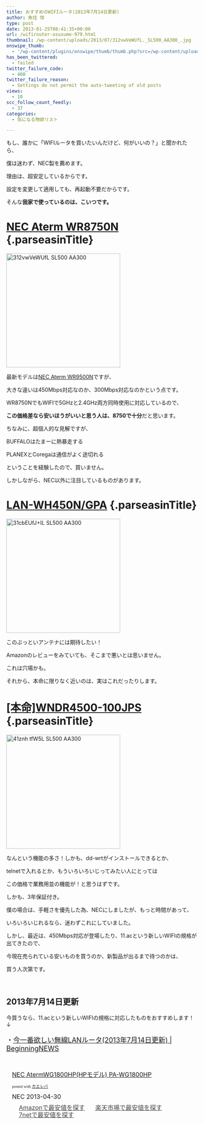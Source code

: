 ```yaml
---
title: おすすめのWIFIルータ(2013年7月14日更新)
author: 魚住 惇
type: post
date: 2013-01-25T00:41:35+00:00
url: /wifirouter-osusume-979.html
thumbnail: /wp-content/uploads/2013/07/312vwVeWUfL._SL500_AA300_.jpg
onswipe_thumb:
  - '/wp-content/plugins/onswipe/thumb/thumb.php?src=/wp-content/uploads/2013/01/41znh-tfW5L._SL500_AA300_.jpg&amp;w=600&amp;h=800&amp;zc=1&amp;q=75&amp;f=0'
has_been_twittered:
  - failed
twitter_failure_code:
  - 400
twitter_failure_reason:
  - Settings do not permit the auto-tweeting of old posts
views:
  - 10
scc_follow_count_feedly:
  - 37
categories:
  - 気になる物欲リスト

---
```

もし、誰かに「WIFIルータを買いたいんだけど、何がいいの？」と聞かれたら、

<!--more-->

僕は迷わず、NEC製を薦めます。

理由は、超安定しているからです。

設定を変更して適用しても、再起動不要だからです。

そんな**我家で使っているのは、こいつです。**

# [<span id="btAsinTitle">NEC Aterm WR8750N</span>][1] {.parseasinTitle}

<img decoding="async" loading="lazy" title="312vwVeWUfL._SL500_AA300_.jpg" alt="312vwVeWUfL SL500 AA300" src="/wp-content/uploads/2013/01/312vwVeWUfL._SL500_AA300_.jpg" width="300" height="300" border="0" /> 

最新モデルは[NEC Aterm WR9500N][2]ですが、

大きな違いは450Mbps対応なのか、300Mbps対応なのかという点です。

WR8750NでもWIFIで5GHzと2.4GHz両方同時使用に対応しているので、

**この価格差なら安いほうがいいと思う人は、8750で十分**だと思います。

ちなみに、超個人的な見解ですが、

BUFFALOはたまーに熱暴走する

PLANEXとCoregaは通信がよく途切れる

ということを経験したので、買いません。

しかしながら、NEC以外に注目しているものがあります。

# [<span id="btAsinTitle">LAN-WH450N/GPA</span>][3] {.parseasinTitle}

<img decoding="async" loading="lazy" title="31cbEUfJ+IL._SL500_AA300_.jpg" alt="31cbEUfJ+IL SL500 AA300" src="/wp-content/uploads/2013/01/5e7817a995e2913d5a6c8d3520eee1d9.jpg" width="300" height="300" border="0" /> 

このぶっといアンテナには期待したい！

Amazonのレビューをみていても、そこまで悪いとは思いません。

これは穴場かも。

それから、本命に限りなく近いのは、実はこれだったりします。

# [<span id="btAsinTitle">[本命]WNDR4500-100JPS</span>][4] {.parseasinTitle}

<img decoding="async" loading="lazy" title="41znh-tfW5L._SL500_AA300_.jpg" alt="41znh tfW5L SL500 AA300" src="/wp-content/uploads/2013/01/41znh-tfW5L._SL500_AA300_.jpg" width="300" height="300" border="0" /> 

なんという機能の多さ！しかも、dd-wrtがインストールできるとか、

telnetで入れるとか、もういろいろいじってみたい人にとっては

この価格で業務用並の機能が！と思うはずです。

しかも、3年保証付き。

僕の場合は、手軽さを優先した為、NECにしましたが、もっと時間があって、

いろいろいじれるなら、迷わずこれにしていました。

しかし、最近は、450Mbps対応が登場したり、11.acという新しいWIFIの規格が出てきたので、

今現在売られている安いものを買うのか、新製品が出るまで待つのかは、

買う人次第です。

&nbsp;

## 2013年7月14日更新

今買うなら、11.acという新しいWIFIの規格に対応したものをおすすめします！↓

<p style="font-size: 18px;">
  ・<a rel="nofollow" href="http://jun3010.me/20130603-wifi-router-3273.html" target="_blank">今一番欲しい無線LANルータ(2013年7月14日更新) | BeginningNEWS</a>
</p>

&nbsp;

<div class="kaerebalink-box" style="text-align: left; padding-bottom: 20px; font-size: medium; /zoom: 1; overflow: hidden;">
  <div class="kaerebalink-image" style="float: left; margin: 0 15px 10px 0;">
    <a href="http://www.amazon.co.jp/exec/obidos/ASIN/B00C2FICNS/jn050191-22/ref=nosim/" target="_blank" rel="nofollow"><img decoding="async" style="border: none;" alt="" src="http://ecx.images-amazon.com/images/I/21lFkKaq4hL._SL160_.jpg" /></a>
  </div>
  <div class="kaerebalink-info" style="line-height: 120%; /zoom: 1; overflow: hidden;">
    <div class="kaerebalink-name" style="margin-bottom: 10px; line-height: 120%;">
      <a href="http://www.amazon.co.jp/exec/obidos/ASIN/B00C2FICNS/jn050191-22/ref=nosim/" target="_blank" rel="nofollow">NEC AtermWG1800HP(HPモデル) PA-WG1800HP</a></p>
      <div class="kaerebalink-powered-date" style="font-size: 8pt; margin-top: 5px; font-family: verdana; line-height: 120%;">
        posted with <a href="http://kaereba.com" target="_blank">カエレバ</a>
      </div>
    </div>
    <div class="kaerebalink-detail" style="margin-bottom: 5px;">
      NEC 2013-04-30
    </div>
    <div class="kaerebalink-link1" style="margin-top: 10px; opacity: .80; filter: alpha(opacity=80);">
      <div class="shoplinkamazon" style="display: inline; margin-right: 5px; background: url('http://img.yomereba.com/simple5.gif') 0 0 no-repeat; padding: 2px 0 2px 18px; white-space: nowrap;">
        <a title="アマゾン" href="http://www.amazon.co.jp/gp/search?keywords=AtermWG1800HP%20PA-WG1800HP&__mk_ja_JP=%83J%83%5E%83J%83i&tag=jn050191-22" target="_blank" rel="nofollow">Amazonで最安値を探す</a>
      </div>
      <div class="shoplinkrakuten" style="display: inline; margin-right: 5px; background: url('http://img.yomereba.com/simple5.gif') 0 0 no-repeat; padding: 2px 0 2px 18px; white-space: nowrap;">
        <a title="楽天市場" href="http://hb.afl.rakuten.co.jp/hgc/0b392da9.3aef67b4.0b392daa.d09d4b3c/?pc=http%3A%2F%2Fsearch.rakuten.co.jp%2Fsearch%2Fmall%2FAtermWG1800HP%2520PA-WG1800HP%2F-%2Ff.1-p.1-s.2-sf.0-st.A-v.2%3Fx%3D0%26scid%3Daf_ich_link_urltxt%26m%3Dhttp%3A%2F%2Fm.rakuten.co.jp%2F" target="_blank" rel="nofollow">楽天市場で最安値を探す</a>
      </div>
      <div class="shoplinkseven" style="display: inline; margin-right: 5px; background: url('http://img.yomereba.com/simple5.gif') 0 0 no-repeat; padding: 2px 0 2px 18px; white-space: nowrap;">
        <a title="セブンネットショッピング" href="http://px.a8.net/svt/ejp?a8mat=25TN41+4Z7HV6+2N1Y+BW8O2&a8ejpredirect=http%3A%2F%2Fwww.7netshopping.jp%2Frelay%2Faffiliate%2FAnotherCompanyEntrance%2F%3FA8_PID%3Ds00000012319001%26VIEW_URL%3Dhttp%253A%252F%252Fwww.7netshopping.jp%252Fall%252Fsearch_result%252F-%252Fbprice%252Foff%252Fsort%252F0%252Fkword_in%252FAtermWG1800HP%252520PA-WG1800HP%252FallGoods%252Fon%252Fsubmit.x%252F30%252Fdisp_result%252F1%252Fsubmit.y%252F9%252Fprvlg%252Foff%252Fnobuy%252Fon%252FsetProduct%252Foff%252Foop%252Fon%252Fctgy%252Fall%252FfromKeywordSearch%252Ftrue" target="_blank" rel="nofollow">7netで最安値を探す</a>
      </div>
    </div>
  </div>
  <div class="booklink-footer" style="clear: left;">
  </div>
</div>

 [1]: http://www.amazon.co.jp/exec/obidos/ASIN/B006WEOYUU/jn050191-22
 [2]: http://www.amazon.co.jp/exec/obidos/ASIN/B005TCDSDU/jn050191-22
 [3]: http://www.amazon.co.jp/exec/obidos/ASIN/B0081KSTV8/jn050191-22
 [4]: http://www.amazon.co.jp/exec/obidos/ASIN/B007PY3EMU/jn050191-22